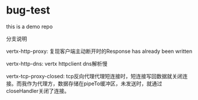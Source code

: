 # bug-test
this is a demo repo

分支说明

vertx-http-proxy: 复现客户端主动断开时的Response has already been written

vertx-http-dns: vertx httpclient dns解析慢

vertx-tcp-proxy-closed: tcp反向代理代理短连接时，短连接写回数据就关闭连接。而我作为代理方，数据存储在pipeTo缓冲区，未发送时，就通过closeHandler关闭了连接。